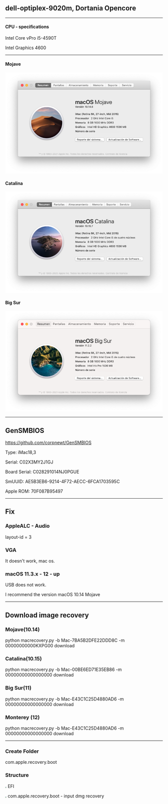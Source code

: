 ## dell-optiplex-9020m, Dortania Opencore

------

#### CPU - specifications

Intel Core vPro i5-4590T

Intel Graphics 4600

------

#### Mojave

![macOS-Mojave](./macOS-Mojave.png)

#### Catalina

![macOS-Catalian](./macOS-Catalina.png)

#### Big Sur

![macOS-Big](./macOS-BigSur.png)

------

## GenSMBIOS

https://github.com/corpnewt/GenSMBIOS

Type:         iMac18,3

Serial:       C02X3MY2J1GJ

Board Serial: C028291014NJ0PGUE

SmUUID:       AE5B3EB6-9214-4F72-AECC-6FCA1703595C

Apple ROM:    70F087B95497

------

## Fix

### AppleALC - Audio

layout-id = 3

### VGA

It doesn't work, mac os.

### macOS 11.3.x - 12 - up

USB does not work.

I recommend the version macOS 10.14 Mojave

------

## Download image recovery

### Mojave(10.14)

python macrecovery.py -b Mac-7BA5B2DFE22DDD8C -m 00000000000KXPG00 download

### Catalina(10.15)

python macrecovery.py -b Mac-00BE6ED71E35EB86 -m 00000000000000000 download

### Big Sur(11)

python macrecovery.py -b Mac-E43C1C25D4880AD6 -m 00000000000000000 download

### Monterey (12)

python macrecovery.py -b Mac-E43C1C25D4880AD6 -m 00000000000000000 download

------

### Create Folder

com.apple.recovery.boot

### Structure

<img src="https://img.icons8.com/fluency/96/000000/opened-folder.png" style="zoom:25%;" /> EFI

<img src="https://img.icons8.com/fluency/96/000000/opened-folder.png" style="zoom:25%;" /> com.apple.recovery.boot - input dmg recovery

